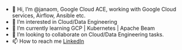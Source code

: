 - 👋 Hi, I’m @janaom, Google Cloud ACE, working with Google Cloud services, Airflow, Ansible etc.
- 👀 I’m interested in Cloud/Data Engineering
- 🌱 I’m currently learning GCP | Kubernetes | Apache Beam
- 💞️ I’m looking to collaborate on Cloud/Data Engineering tasks.
- 📫 How to reach me [LinkedIn](https://www.linkedin.com/in/jana-polianskaja/)


<!---
janaom/janaom is a ✨ special ✨ repository because its `README.md` (this file) appears on your GitHub profile.
You can click the Preview link to take a look at your changes.
--->
